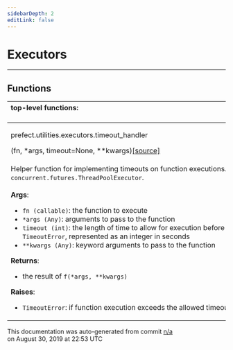 ```yaml
---
sidebarDepth: 2
editLink: false
---
```

# Executors
---

## Functions
|top-level functions: &nbsp;&nbsp;&nbsp;&nbsp;&nbsp;&nbsp;&nbsp;&nbsp;&nbsp;&nbsp;&nbsp;&nbsp;&nbsp;&nbsp;&nbsp;&nbsp;&nbsp;&nbsp;&nbsp;&nbsp;&nbsp;&nbsp;&nbsp;&nbsp;&nbsp;&nbsp;&nbsp;&nbsp;&nbsp;&nbsp;&nbsp;&nbsp;&nbsp;&nbsp;&nbsp;&nbsp;&nbsp;&nbsp;&nbsp;&nbsp;&nbsp;&nbsp;&nbsp;&nbsp;&nbsp;&nbsp;&nbsp;&nbsp;&nbsp;&nbsp;&nbsp;&nbsp;&nbsp;&nbsp;&nbsp;&nbsp;&nbsp;&nbsp;&nbsp;&nbsp;&nbsp;&nbsp;&nbsp;&nbsp;&nbsp;&nbsp;&nbsp;&nbsp;&nbsp;&nbsp;&nbsp;&nbsp;&nbsp;&nbsp;&nbsp;&nbsp;&nbsp;&nbsp;&nbsp;&nbsp;&nbsp;&nbsp;&nbsp;&nbsp;&nbsp;&nbsp;&nbsp;&nbsp;&nbsp;&nbsp;&nbsp;&nbsp;&nbsp;&nbsp;&nbsp;&nbsp;&nbsp;&nbsp;&nbsp;&nbsp;&nbsp;&nbsp;&nbsp;&nbsp;&nbsp;&nbsp;&nbsp;&nbsp;&nbsp;&nbsp;&nbsp;&nbsp;&nbsp;&nbsp;&nbsp;&nbsp;&nbsp;&nbsp;&nbsp;&nbsp;&nbsp;&nbsp;&nbsp;&nbsp;&nbsp;&nbsp;&nbsp;&nbsp;&nbsp;&nbsp;&nbsp;&nbsp;&nbsp;&nbsp;&nbsp;&nbsp;&nbsp;&nbsp;&nbsp;&nbsp;&nbsp;&nbsp;&nbsp;&nbsp;&nbsp;&nbsp;&nbsp;&nbsp;&nbsp;&nbsp;|
|:----|
 | <div class='method-sig' id='prefect-utilities-executors-timeout-handler'><p class="prefect-class">prefect.utilities.executors.timeout_handler</p>(fn, *args, timeout=None, **kwargs)<span class="source"><a href="https://github.com/PrefectHQ/prefect/blob/master/src/prefect/utilities/executors.py#L58">[source]</a></span></div>
<p class="methods">Helper function for implementing timeouts on function executions. Implemented via `concurrent.futures.ThreadPoolExecutor`.<br><br>**Args**:     <ul class="args"><li class="args">`fn (callable)`: the function to execute     </li><li class="args">`*args (Any)`: arguments to pass to the function     </li><li class="args">`timeout (int)`: the length of time to allow for         execution before raising a `TimeoutError`, represented as an integer in seconds     </li><li class="args">`**kwargs (Any)`: keyword arguments to pass to the function</li></ul>**Returns**:     <ul class="args"><li class="args">the result of `f(*args, **kwargs)`</li></ul>**Raises**:     <ul class="args"><li class="args">`TimeoutError`: if function execution exceeds the allowed timeout</li></ul></p>|

<p class="auto-gen">This documentation was auto-generated from commit <a href='https://github.com/PrefectHQ/prefect/commit/n/a'>n/a</a> </br>on August 30, 2019 at 22:53 UTC</p>